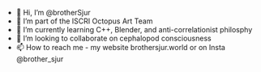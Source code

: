 - 👋 Hi, I’m @brotherSjur
- 👀 I’m part of the ISCRI Octopus Art Team
- 🌱 I’m currently learning C++, Blender, and anti-correlationist philosphy
- 💞️ I’m looking to collaborate on cephalopod consciousness
- 📫 How to reach me - my website brothersjur.world or on Insta @brother_sjur

<!---
brotherSjur/brotherSjur is a ✨ special ✨ repository because its `README.md` (this file) appears on your GitHub profile.
You can click the Preview link to take a look at your changes.
--->
